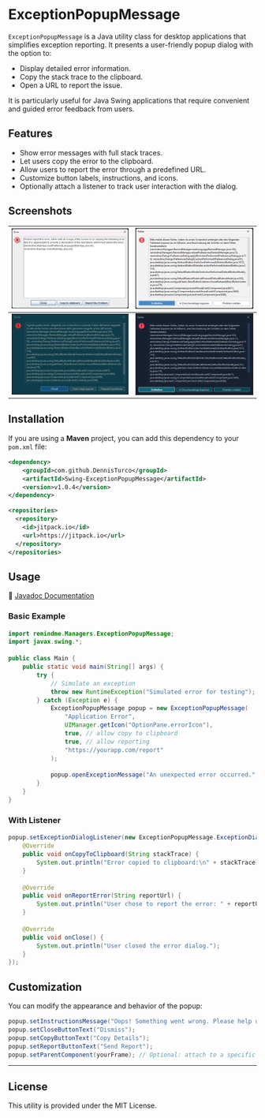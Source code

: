 # ExceptionPopupMessage

`ExceptionPopupMessage` is a Java utility class for desktop applications that simplifies exception reporting. It presents a user-friendly popup dialog with the option to:

- Display detailed error information.
- Copy the stack trace to the clipboard.
- Open a URL to report the issue.

It is particularly useful for Java Swing applications that require convenient and guided error feedback from users.

## Features

- Show error messages with full stack traces.
- Let users copy the error to the clipboard.
- Allow users to report the error through a predefined URL.
- Customize button labels, instructions, and icons.
- Optionally attach a listener to track user interaction with the dialog.

## Screenshots
| ![](./imgs/screen1.png) | ![](./imgs/screen2.png) |
| ------------------------ | ------------------------ |
| ![](./imgs/screen3.png) | ![](./imgs/screen4.png) |

## Installation
If you are using a **Maven** project, you can add this dependency to your `pom.xml` file:
```xml
<dependency>
    <groupId>com.github.DennisTurco</groupId>
    <artifactId>Swing-ExceptionPopupMessage</artifactId>
    <version>v1.0.4</version>
</dependency>
```
```xml
<repositories>
  <repository>
    <id>jitpack.io</id>
    <url>https://jitpack.io</url>
  </repository>
</repositories>
```

## Usage
📘 [Javadoc Documentation](https://dennisturco.github.io/Swing-ExceptionPopupMessage/)


### Basic Example

```java
import remindme.Managers.ExceptionPopupMessage;
import javax.swing.*;

public class Main {
    public static void main(String[] args) {
        try {
            // Simulate an exception
            throw new RuntimeException("Simulated error for testing");
        } catch (Exception e) {
            ExceptionPopupMessage popup = new ExceptionPopupMessage(
                "Application Error",
                UIManager.getIcon("OptionPane.errorIcon"),
                true, // allow copy to clipboard
                true, // allow reporting
                "https://yourapp.com/report"
            );

            popup.openExceptionMessage("An unexpected error occurred.", e);
        }
    }
}
```

### With Listener

```java
popup.setExceptionDialogListener(new ExceptionPopupMessage.ExceptionDialogListener() {
    @Override
    public void onCopyToClipboard(String stackTrace) {
        System.out.println("Error copied to clipboard:\n" + stackTrace);
    }

    @Override
    public void onReportError(String reportUrl) {
        System.out.println("User chose to report the error: " + reportUrl);
    }

    @Override
    public void onClose() {
        System.out.println("User closed the error dialog.");
    }
});
```


## Customization

You can modify the appearance and behavior of the popup:

```java
popup.setInstructionsMessage("Oops! Something went wrong. Please help us fix it.");
popup.setCloseButtonText("Dismiss");
popup.setCopyButtonText("Copy Details");
popup.setReportButtonText("Send Report");
popup.setParentComponent(yourFrame); // Optional: attach to a specific parent window
```

---

## License

This utility is provided under the MIT License.